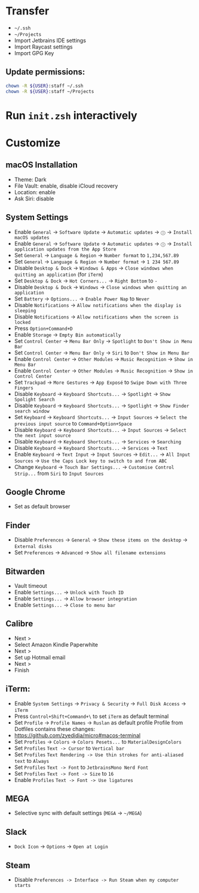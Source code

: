 # Transfer
* `~/.ssh`
* `~/Projects`
* Import Jetbrains IDE settings
* Import Raycast settings
* Import GPG Key

## Update permissions:
```zsh
chown -R ${USER}:staff ~/.ssh
chown -R ${USER}:staff ~/Projects
```

# Run `init.zsh` interactively

# Customize
## macOS Installation
- Theme: Dark
- File Vault: enable, disable iCloud recovery
- Location: enable
- Ask Siri: disable

## System Settings
- Enable `General` -> `Software Update` -> `Automatic updates` -> `ⓘ` -> `Install macOS updates`
- Enable `General` -> `Software Update` -> `Automatic updates` -> `ⓘ` -> `Install application updates from the App Store`
- Set `General` -> `Language & Region` -> `Number format` to `1,234,567.89`
- Set `General` -> `Language & Region` -> `Number format` -> `1 234 567.89`
- Disable `Desktop & Dock` -> `Windows & Apps` -> `Close windows when quitting an application` (for `iTerm`)
- Set `Desktop & Dock` -> `Hot Corners...` -> `Right Bottom` to `-`
- Disable `Desktop & Dock` -> `Windows` -> `Close windows when quitting an application`
- Set `Battery` -> `Options...` -> `Enable Power Nap` to `Never`
- Disable `Notifications` -> `Allow notifications when the display is sleeping`
- Disable `Notifications` -> `Allow notifications when the screen is locked`
- Press `Option+Command+D`
- Enable `Storage` -> `Empty Bin automatically`
- Set `Control Center` -> `Menu Bar Only` -> `Spotlight` to `Don't Show in Menu Bar`
- Set `Control Center` -> `Menu Bar Only` -> `Siri` to `Don't Show in Menu Bar`
- Enable `Control Center` -> `Other Modules` -> `Music Recognition` -> `Show in Menu Bar`
- Enable `Control Center` -> `Other Modules` -> `Music Recognition` -> `Show in Control Center`
- Set `Trackpad` -> `More Gestures` -> `App Exposé` to `Swipe Down with Three Fingers`
- Disable `Keyboard` -> `Keyboard Shortcuts...` -> `Spotlight` -> `Show Spolight Search`
- Disable `Keyboard` -> `Keyboard Shortcuts...` -> `Spotlight` -> `Show Finder search window`
- Set `Keyboard` -> `Keyboard Shortcuts...` -> `Input Sources` -> `Select the previous input source` to `Command+Option+Space`
- Disable `Keyboard` -> `Keyboard Shortcuts...` -> `Input Sources` -> `Select the next input source`
- Disable `Keyboard` -> `Keyboard Shortcuts...` -> `Services` -> `Searching`
- Disable `Keyboard` -> `Keyboard Shortcuts...` -> `Services` -> `Text`
- Enable `Keyboard` -> `Text Input` -> `Input Sources` -> `Edit...` -> `All Input Sources` -> `Use the Caps Lock key to switch to and from ABC`
- Change `Keyboard` -> `Touch Bar Settings...` -> `Customise Control Strip...` from `Siri` to `Input Sources`

## Google Chrome
- Set as default browser

## Finder
- Disable `Preferences` -> `General` -> `Show these items on the desktop` -> `External disks`
- Set `Preferences` -> `Advanced` -> `Show all filename extensions`

## Bitwarden
- Vault timeout
- Enable `Settings...` -> `Unlock with Touch ID`
- Enable `Settings...` -> `Allow browser integration`
- Enable `Settings...` -> `Close to menu bar`

## Calibre
* Next >
* Select Amazon Kindle Paperwhite
* Next >
* Set up Hotmail email
* Next >
* Finish

## iTerm:
* Enable `System Settings` -> `Privacy & Security` -> `Full Disk Access` -> `iTerm`
* Press `Control+Shift+Command+\` to set `iTerm` as default terminal
* Set `Profile` -> `Profile Names` -> `Ruslan` as default profile
Profile from Dotfiles contains these changes:
* https://github.com/zyedidia/micro#macos-terminal
* Set `Profiles` -> `Colors` -> `Colors Pesets...` to `MaterialDesignColors`
* Set `Profiles` `Text -> Cursor` to `Vertical bar`
* Set `Profiles` `Text Rendering -> Use thin strokes for anti-aliased text` to `Always`
* Set `Profiles` `Text -> Font` to `JetbrainsMono Nerd Font`
* Set `Profiles` `Text -> Font -> Size` to `16`
* Enable `Profiles` `Text -> Font -> Use ligatures`

## MEGA
* Selective sync with default settings (`MEGA` -> `~/MEGA`)

## Slack
* `Dock Icon` -> `Options` -> `Open at Login`

## Steam
* Disable `Preferences -> Interface -> Run Steam when my computer starts`
